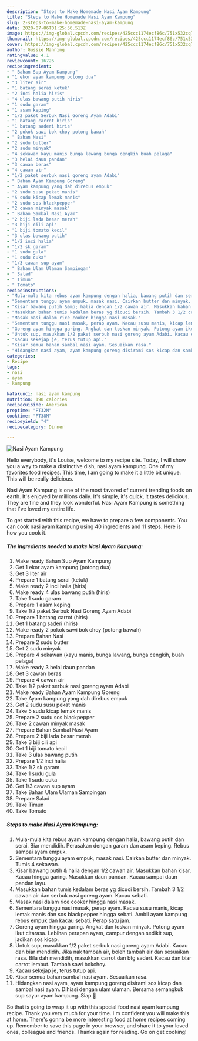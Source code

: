 ```yaml
---
description: "Steps to Make Homemade Nasi Ayam Kampung"
title: "Steps to Make Homemade Nasi Ayam Kampung"
slug: 2-steps-to-make-homemade-nasi-ayam-kampung
date: 2020-07-06T01:25:56.513Z
image: https://img-global.cpcdn.com/recipes/425ccc1174ecf86c/751x532cq70/nasi-ayam-kampung-resipi-foto-utama.jpg
thumbnail: https://img-global.cpcdn.com/recipes/425ccc1174ecf86c/751x532cq70/nasi-ayam-kampung-resipi-foto-utama.jpg
cover: https://img-global.cpcdn.com/recipes/425ccc1174ecf86c/751x532cq70/nasi-ayam-kampung-resipi-foto-utama.jpg
author: Gussie Manning
ratingvalue: 4.1
reviewcount: 16726
recipeingredient:
- " Bahan Sup Ayam Kampung"
- "1 ekor ayam kampung potong dua"
- "3 liter air"
- "1 batang serai ketuk"
- "2 inci halia hiris"
- "4 ulas bawang putih hiris"
- "1 sudu garam"
- "1 asam keping"
- "1/2 paket Serbuk Nasi Goreng Ayam Adabi"
- "1 batang carrot hiris"
- "1 batang saderi hiris"
- "2 pokok sawi bok choy potong bawah"
- " Bahan Nasi"
- "2 sudu butter"
- "2 sudu minyak"
- "4 sekawan kayu manis bunga lawang bunga cengkih buah pelaga"
- "3 helai daun pandan"
- "3 cawan beras"
- "4 cawan air"
- "1/2 paket serbuk nasi goreng ayam Adabi"
- " Bahan Ayam Kampung Goreng"
- " Ayam kampung yang dah direbus empuk"
- "2 sudu susu pekat manis"
- "5 sudu kicap lemak manis"
- "2 sudu sos blackpepper"
- "2 cawan minyak masak"
- " Bahan Sambal Nasi Ayam"
- "2 biji lada besar merah"
- "3 biji cili api"
- "1 biji tomato kecil"
- "3 ulas bawang putih"
- "1/2 inci halia"
- "1/2 sk garam"
- "1 sudu gula"
- "1 sudu cuka"
- "1/3 cawan sup ayam"
- " Bahan Ulam Ulaman Sampingan"
- " Salad"
- " Timun"
- " Tomato"
recipeinstructions:
- "Mula-mula kita rebus ayam kampung dengan halia, bawang putih dan serai. Biar mendidih. Perasakan dengan garam dan asam keping. Rebus sampai ayam empuk."
- "Sementara tunggu ayam empuk, masak nasi. Cairkan butter dan minyak. Tumis 4 sekawan."
- "Kisar bawang putih &amp; halia dengan 1/2 cawan air. Masukkan bahan kisar. Kacau hingga garing. Masukkan daun pandan. Kacau sampai daun pandan layu."
- "Masukkan bahan tumis kedalam beras yg dicuci bersih. Tambah 3 1/2 cawan air dan serbuk nasi goreng ayam. Kacau sebati."
- "Masak nasi dalam rice cooker hingga nasi masak."
- "Sementara tunggu nasi masak, perap ayam. Kacau susu manis, kicap lemak manis dan sos blackpepper hingga sebati. Ambil ayam kampung rebus empuk dan kacau sebati. Perap satu jam."
- "Goreng ayam hingga garing. Angkat dan toskan minyak. Potong ayam ikut citarasa. Lebihan perapan ayam, campur dengan sedikit sup, jadikan sos kicap."
- "Untuk sup, masukkan 1/2 paket serbuk nasi goreng ayam Adabi. Kacau dan biar mendidih. Jika nak tambah air, boleh tambah air dan sesuaikan rasa. Bila dah mendidih, masukkan carrot dan btg saderi. Kacau dan biar carrot lembut. Tambah sawi bokchoy."
- "Kacau sekejap je, terus tutup api."
- "Kisar semua bahan sambal nasi ayam. Sesuaikan rasa."
- "Hidangkan nasi ayam, ayam kampung goreng disirami sos kicap dan sambal nasi ayam. Dihiasi dengan ulam ulaman. Bersama semangkuk sup sayur ayam kampung. Siap 💜"
categories:
- Recipe
tags:
- nasi
- ayam
- kampung

katakunci: nasi ayam kampung 
nutrition: 190 calories
recipecuisine: American
preptime: "PT32M"
cooktime: "PT38M"
recipeyield: "4"
recipecategory: Dinner

---
```



![Nasi Ayam Kampung](https://img-global.cpcdn.com/recipes/425ccc1174ecf86c/751x532cq70/nasi-ayam-kampung-resipi-foto-utama.jpg)

Hello everybody, it's Louise, welcome to my recipe site. Today, I will show you a way to make a distinctive dish, nasi ayam kampung. One of my favorites food recipes. This time, I am going to make it a little bit unique. This will be really delicious.



Nasi Ayam Kampung is one of the most favored of current trending foods on earth. It's enjoyed by millions daily. It's simple, it's quick, it tastes delicious. They are fine and they look wonderful. Nasi Ayam Kampung is something that I've loved my entire life.


To get started with this recipe, we have to prepare a few components. You can cook nasi ayam kampung using 40 ingredients and 11 steps. Here is how you cook it.

<!--inarticleads1-->

##### The ingredients needed to make Nasi Ayam Kampung:

1. Make ready  Bahan Sup Ayam Kampung
1. Get 1 ekor ayam kampung (potong dua)
1. Get 3 liter air
1. Prepare 1 batang serai (ketuk)
1. Make ready 2 inci halia (hiris)
1. Make ready 4 ulas bawang putih (hiris)
1. Take 1 sudu garam
1. Prepare 1 asam keping
1. Take 1/2 paket Serbuk Nasi Goreng Ayam Adabi
1. Prepare 1 batang carrot (hiris)
1. Get 1 batang saderi (hiris)
1. Make ready 2 pokok sawi bok choy (potong bawah)
1. Prepare  Bahan Nasi
1. Prepare 2 sudu butter
1. Get 2 sudu minyak
1. Prepare 4 sekawan (kayu manis, bunga lawang, bunga cengkih, buah pelaga)
1. Make ready 3 helai daun pandan
1. Get 3 cawan beras
1. Prepare 4 cawan air
1. Take 1/2 paket serbuk nasi goreng ayam Adabi
1. Make ready  Bahan Ayam Kampung Goreng
1. Take  Ayam kampung yang dah direbus empuk
1. Get 2 sudu susu pekat manis
1. Take 5 sudu kicap lemak manis
1. Prepare 2 sudu sos blackpepper
1. Take 2 cawan minyak masak
1. Prepare  Bahan Sambal Nasi Ayam
1. Prepare 2 biji lada besar merah
1. Take 3 biji cili api
1. Get 1 biji tomato kecil
1. Take 3 ulas bawang putih
1. Prepare 1/2 inci halia
1. Take 1/2 sk garam
1. Take 1 sudu gula
1. Take 1 sudu cuka
1. Get 1/3 cawan sup ayam
1. Take  Bahan Ulam Ulaman Sampingan
1. Prepare  Salad
1. Take  Timun
1. Take  Tomato




<!--inarticleads2-->

##### Steps to make Nasi Ayam Kampung:

1. Mula-mula kita rebus ayam kampung dengan halia, bawang putih dan serai. Biar mendidih. Perasakan dengan garam dan asam keping. Rebus sampai ayam empuk.
1. Sementara tunggu ayam empuk, masak nasi. Cairkan butter dan minyak. Tumis 4 sekawan.
1. Kisar bawang putih &amp; halia dengan 1/2 cawan air. Masukkan bahan kisar. Kacau hingga garing. Masukkan daun pandan. Kacau sampai daun pandan layu.
1. Masukkan bahan tumis kedalam beras yg dicuci bersih. Tambah 3 1/2 cawan air dan serbuk nasi goreng ayam. Kacau sebati.
1. Masak nasi dalam rice cooker hingga nasi masak.
1. Sementara tunggu nasi masak, perap ayam. Kacau susu manis, kicap lemak manis dan sos blackpepper hingga sebati. Ambil ayam kampung rebus empuk dan kacau sebati. Perap satu jam.
1. Goreng ayam hingga garing. Angkat dan toskan minyak. Potong ayam ikut citarasa. Lebihan perapan ayam, campur dengan sedikit sup, jadikan sos kicap.
1. Untuk sup, masukkan 1/2 paket serbuk nasi goreng ayam Adabi. Kacau dan biar mendidih. Jika nak tambah air, boleh tambah air dan sesuaikan rasa. Bila dah mendidih, masukkan carrot dan btg saderi. Kacau dan biar carrot lembut. Tambah sawi bokchoy.
1. Kacau sekejap je, terus tutup api.
1. Kisar semua bahan sambal nasi ayam. Sesuaikan rasa.
1. Hidangkan nasi ayam, ayam kampung goreng disirami sos kicap dan sambal nasi ayam. Dihiasi dengan ulam ulaman. Bersama semangkuk sup sayur ayam kampung. Siap 💜




So that is going to wrap it up with this special food nasi ayam kampung recipe. Thank you very much for your time. I'm confident you will make this at home. There's gonna be more interesting food at home recipes coming up. Remember to save this page in your browser, and share it to your loved ones, colleague and friends. Thanks again for reading. Go on get cooking!
